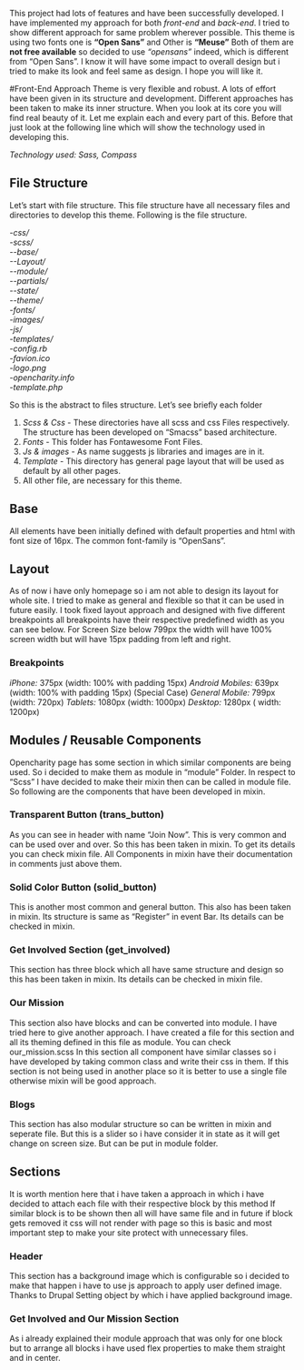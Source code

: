 This project had lots of features and have been successfully developed. I have implemented my approach for both _front-end_ and _back-end_. I tried to show different approach for same problem wherever possible. This theme is using two fonts one is **“Open Sans”** and Other is **“Meuse”** Both of them are **not free available** so decided to use _“opensans”_ indeed, which is different from “Open Sans”. I know it will have some impact to overall design but i tried to make its look and feel same as design. I hope you will like it.

#Front-End Approach
Theme is very flexible and robust. A lots of effort have been given in its structure and development. Different approaches has been taken to make its inner structure. When you look at its core you will find real beauty of it. Let me explain each and every part of this. Before that just look at the following line which will show the technology used in developing this.

_Technology used: Sass, Compass_

## File Structure
Let’s start with file structure. This file structure have all necessary files and directories to develop this theme. Following is the file structure.

_\-css/_  
_\-scss/_  
  _--base/_  
  _--Layout/_  
  _--module/_  
  _--partials/_  
  _--state/_  
  _--theme/_  
_-fonts/_  
_-images/_  
_-js/_  
_-templates/_  
_-config.rb_  
_-favion.ico_  
_-logo.png_  
_-opencharity.info_  
_-template.php_  

So this is the abstract to files structure. Let’s see briefly each folder

1. _Scss & Css_ - These directories have all scss and css Files respectively. The structure has been developed on “Smacss” based architecture.
2. _Fonts_ - This folder has Fontawesome Font Files.
3. _Js & images_ - As name suggests js libraries and images are in it.
4. _Template_ - This directory has general page layout that will be used as default by all other pages. 
5. All other file, are necessary for this theme.

## Base
All elements have been initially defined with default properties and html with font size of 16px. The common font-family is “OpenSans”.

## Layout
As of now i have only homepage so i am not able to design its layout for whole site. I tried to make as general and flexible so that it can be used in future easily. I took fixed layout approach and designed with five different breakpoints all breakpoints have their respective predefined width as you can see below. For Screen Size below 799px the width will have 100% screen width but will have 15px padding from left and right.

### Breakpoints
_iPhone:_             375px  (width: 100% with padding 15px)
_Android Mobiles:_    639px  (width: 100% with padding 15px) (Special Case)
_General Mobile:_     799px  (width: 720px)
_Tablets:_ 	      1080px (width: 1000px)
_Desktop:_            1280px ( width: 1200px) 

## Modules / Reusable Components

Opencharity page has some section in which similar components are being used. So i decided to make them as module in “module” Folder. In respect to “Scss” I have decided to make their mixin then can be called in module file. So following are the components that have been developed in mixin.

### Transparent Button (trans_button)
As you can see in header with name “Join Now”. This is very common and can be used over and over. So this has been taken in mixin. To get its details you can check mixin file. All Components in mixin have their documentation in comments just above them.

### Solid Color Button (solid_button) 
This is another most common and general button. This also has been taken in mixin. Its structure is same as “Register” in event Bar. Its details can be checked in mixin.

### Get Involved Section (get_involved)
This section has three block which all have same structure and design so this has been taken in mixin. Its details can be checked in mixin file.

### Our Mission 
This section also have blocks and can be converted into module. I have tried here to give another approach. I have created a file for this section and all its theming defined in this file as module. You can check our_mission.scss In this section all component have similar classes so i have developed by taking common class and write their css in them. If this section is not being used in another place so it is better to use a single file otherwise mixin will be good approach.

### Blogs
This section has also modular structure so can be written in mixin and seperate file. But this is a slider so i have consider it in state as it will get change on screen size. But can be put in module folder.

## Sections
It is worth mention here that i have taken a approach in which i have decided to attach each file with their respective block by this method If similar block is to be shown then all will have same file and in future if block gets removed it css will not render with page so this is basic and most important step to make your site protect with unnecessary files.

### Header 
This section has a background image which is configurable so i decided to make that happen i have to use js approach to apply user defined image. Thanks to Drupal Setting object by which i have applied background image.

### Get Involved and Our Mission Section
As i already explained their module approach that was only for one block but to arrange all blocks i have used flex properties to make them straight and in center.
